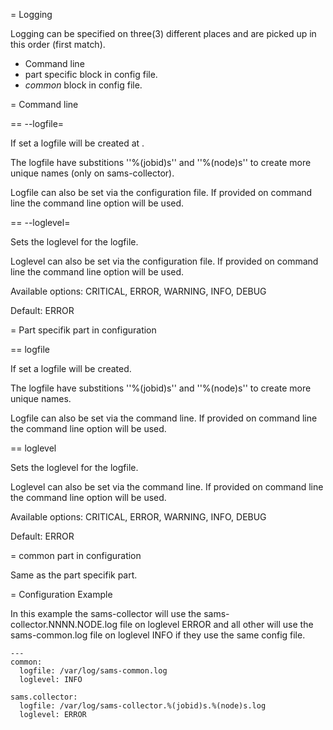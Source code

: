 
= Logging

Logging can be specified on three(3) different places and are picked up in this order (first match).

* Command line
* part specific block in config file.
* *common* block in config file.

= Command line

== --logfile=<filename>

If set a logfile will be created at <filename>.

The logfile have substitions ''%(jobid)s'' and ''%(node)s'' to create more unique names (only on sams-collector).

Logfile can also be set via the configuration file. If provided on command line the command line option will be used.

== --loglevel=

Sets the loglevel for the logfile.

Loglevel can also be set via the configuration file. If provided on command line the command line option will be used.

Available options: CRITICAL, ERROR, WARNING, INFO, DEBUG 

Default: ERROR

= Part specifik part in configuration

== logfile

If set a logfile will be created.

The logfile have substitions ''%(jobid)s'' and ''%(node)s'' to create more unique names.

Logfile can also be set via the command line. If provided on command line the command line option will be used.

== loglevel

Sets the loglevel for the logfile.

Loglevel can also be set via the command line. If provided on command line the command line option will be used.

Available options: CRITICAL, ERROR, WARNING, INFO, DEBUG 

Default: ERROR

= common part in configuration

Same as the part specifik part.

= Configuration Example

In this example the sams-collector will use the sams-collector.NNNN.NODE.log file on loglevel ERROR
and all other will use the sams-common.log file on loglevel INFO if they use the same config file.

```
---
common:  
  logfile: /var/log/sams-common.log
  loglevel: INFO

sams.collector:
  logfile: /var/log/sams-collector.%(jobid)s.%(node)s.log
  loglevel: ERROR
```
